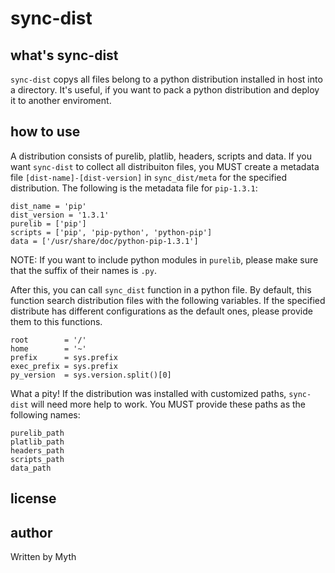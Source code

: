 # sync-dist #


## what's sync-dist ##

`sync-dist` copys all files belong to a python distribution installed in host
into a directory. It's useful, if you want to pack a python distribution and
deploy it to another enviroment.


## how to use ##

A distribution consists of purelib, platlib, headers, scripts and data. If
you want `sync-dist` to collect all distribuiton files, you MUST create a
metadata file `[dist-name]-[dist-version]` in `sync_dist/meta` for the
specified distribution. The following is the metadata file for `pip-1.3.1`:

```
dist_name = 'pip'
dist_version = '1.3.1'
purelib = ['pip']
scripts = ['pip', 'pip-python', 'python-pip']
data = ['/usr/share/doc/python-pip-1.3.1']
```

NOTE: If you want to include python modules in `purelib`, please make sure
that the suffix of their names is `.py`.

After this, you can call `sync_dist` function in a python file. By default,
this function search  distribution files with the following variables. If
the specified distribute has different configurations as the default ones,
please provide them to this functions.

```
root        = '/'
home        = '~'
prefix      = sys.prefix
exec_prefix = sys.prefix
py_version  = sys.version.split()[0]
```

What a pity! If the distribution was installed with customized paths,
`sync-dist` will need more help to work. You MUST provide these paths
as the following names:

```
purelib_path
platlib_path
headers_path
scripts_path
data_path
```


## license ##


## author ##

Written by Myth
